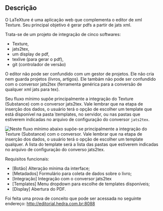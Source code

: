 
Descrição
-----------

O LaTeXture é uma aplicação web que complementa o editor de xml Texture. 
Seu principal objetivo é gerar pdfs a partir de jats xml.

Trata-se de um projeto de integração de cinco softwares: 
* Texture, 
* jats2tex,
* um display de pdf, 
* texlive (para gerar o pdf),
* git (controlador de versão)

O editor não pode ser confundido com um gestor de projetos. Ele não
cria nem guarda projetos (livros, artigos). Ele tambám não pode ser
confundido com o conversor jats2tex (ferramenta genérica para a conversão
de qualquer xml jats para tex).

Seu fluxo mínimo supõe principalmente a integração 
do Texture (Substance) com o conversor jats2tex. Vale lembrar que na etapa de inserção dos
dados, o usuário terá o opção de escolher um template que está disponível na pasta \templates, no servidor, 
ou nas pastas que estiverem indicadas 
no arquivo de configuração do conversor `jats2tex`.

![Neste fluxo mínimo abaixo supõe-se principalmente a integração 
do Texture (Substance) com o conversor. Vale lembrar que na etapa de inserção dos
dados, o usuário terá o opção de escolher um template qualquer. A lista
do template será a lista das pastas que estiverem indicadas 
no arquivo de configuração do converso `jats2tex`.](02.jpg)



Requisitos funcionais:

* [Botão] Alteração mínima da interface;
* [Metadados] Formulário para coleta de dados sobre o livro; 
* [Integração] Integração com o conversor jats2tex
* [Templates] Menu dropdown para escolhe de templates disponíveis;
* [Display] Abertura do PDF.


Foi feita uma prova de conceito que pode ser acessada no seguinte endereço:
http://editorial.hedra.com.br:8088
